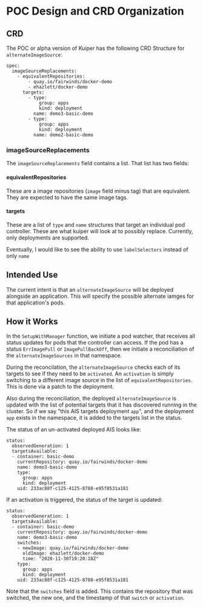 # POC Design and CRD Organization

## CRD

The POC or alpha version of Kuiper has the following CRD Structure for `alternateImageSource`:

```
spec:
  imageSourceReplacements:
    - equivalentRepositories:
        - quay.io/fairwinds/docker-demo
        - ehazlett/docker-demo
      targets:
        - type:
            group: apps
            kind: deployment
          name: demo3-basic-demo
        - type:
            group: apps
            kind: deployment
          name: demo2-basic-demo
```

### imageSourceReplacements

The `imageSourceReplacements` field contains a list. That list has two fields:

#### equivalentRepositories

These are a image repositories (`image` field minus tag) that are equivalent. They are expected to have the same image tags.

#### targets

These are a list of `type` and `name` structures that target an individual pod controller. These are what kuiper will look at to possibly replace. Currently, only deployments are supported.

Eventually, I would like to see the ability to use `labelSelectors` instead of only `name`

## Intended Use

The current intent is that an `alternateImageSource` will be deployed alongside an application. This will specify the possible alternate iamges for that application's pods.

## How it Works

In the `SetupWithManager` function, we initiate a pod watcher, that receives all status updates for pods that the controller can access. If the pod has a status `ErrImagePull` or `ImagePullBackOff`, then we initiate a reconciliation of the `alternateImageSources` in that namespace.

During the reconcilation, the `alternateImageSource` checks each of its targets to see if they need to be `activated`. An `activation` is simply switching to a different image source in the list of `equivalentRepositories`. This is done via a patch to the deployment.

Also during the reconciliation, the deployed `alternateImageSource` is updated with the list of potential targets that it has discovered running in the cluster. So if we say "this AIS targets deployment `app`", and the deployment `app` exists in the namespace, it is added to the targets list in the status.

The status of an un-activated deployed AIS looks like:

```
status:
  observedGeneration: 1
  targetsAvailable:
  - container: basic-demo
    currentRepository: quay.io/fairwinds/docker-demo
    name: demo3-basic-demo
    type:
      group: apps
      kind: deployment
    uid: 233ac88f-c125-4125-8788-e95f8531a181
```

If an activation is triggered, the status of the target is updated:

```
status:
  observedGeneration: 1
  targetsAvailable:
  - container: basic-demo
    currentRepository: quay.io/fairwinds/docker-demo
    name: demo3-basic-demo
    switches:
    - newImage: quay.io/fairwinds/docker-demo
      oldImage: ehazlett/docker-demo
      time: "2020-11-30T19:20:18Z"
    type:
      group: apps
      kind: deployment
    uid: 233ac88f-c125-4125-8788-e95f8531a181
```

Note that the `switches` field is added. This contains the repository that was switched, the new one, and the timestamp of that `switch` or `activation`.
